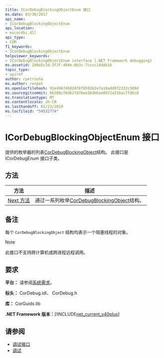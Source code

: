 ```yaml
---
title: ICorDebugBlockingObjectEnum 接口
ms.date: 03/30/2017
api_name:
- ICorDebugBlockingObjectEnum
api_location:
- mscordbi.dll
api_type:
- COM
f1_keywords:
- ICorDebugBlockingObjectEnum
helpviewer_keywords:
- ICorDebugBlockingObjectEnum interface [.NET Framework debugging]
ms.assetid: 208e5c2d-3f3f-404e-8b3c-7cccc14ddb16
topic_type:
- apiref
author: rpetrusha
ms.author: ronpet
ms.openlocfilehash: 91e4967d6820f8f059262e7a18add072332c509d
ms.sourcegitcommit: 6b308cf6d627d78ee36dbbae8972a310ac7fd6c8
ms.translationtype: MT
ms.contentlocale: zh-CN
ms.lasthandoff: 01/23/2019
ms.locfileid: "54532774"
---
```

# <a name="icordebugblockingobjectenum-interface"></a>ICorDebugBlockingObjectEnum 接口
提供的枚举器的列表[CorDebugBlockingObject](../../../../docs/framework/unmanaged-api/debugging/cordebugblockingobject-structure.md)结构。 此接口是 ICorDebugEnum 接口子类。  
  
## <a name="methods"></a>方法  
  
|方法|描述|  
|------------|-----------------|  
|[Next 方法](../../../../docs/framework/unmanaged-api/debugging/icordebugblockingobjectenum-next-method.md)|通过一系列枚举[CorDebugBlockingObject](../../../../docs/framework/unmanaged-api/debugging/cordebugblockingobject-structure.md)结构。|  
  
## <a name="remarks"></a>备注  
 每个 `CorDebugBlockingObject` 结构均表示一个阻塞线程的对象。  
  
> [!NOTE]
>  此接口不支持跨计算机或跨进程远程调用。  
  
## <a name="requirements"></a>要求  
 **平台：** 请参阅[系统需求](../../../../docs/framework/get-started/system-requirements.md)。  
  
 **标头：** CorDebug.idl、 CorDebug.h  
  
 **库：** CorGuids.lib  
  
 **.NET Framework 版本：**[!INCLUDE[net_current_v40plus](../../../../includes/net-current-v40plus-md.md)]  
  
## <a name="see-also"></a>请参阅
- [调试接口](../../../../docs/framework/unmanaged-api/debugging/debugging-interfaces.md)
- [调试](../../../../docs/framework/unmanaged-api/debugging/index.md)
